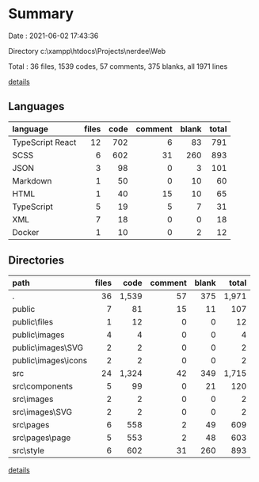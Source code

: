 # Summary

Date : 2021-06-02 17:43:36

Directory c:\xampp\htdocs\Projects\nerdee\Web

Total : 36 files,  1539 codes, 57 comments, 375 blanks, all 1971 lines

[details](details.md)

## Languages
| language | files | code | comment | blank | total |
| :--- | ---: | ---: | ---: | ---: | ---: |
| TypeScript React | 12 | 702 | 6 | 83 | 791 |
| SCSS | 6 | 602 | 31 | 260 | 893 |
| JSON | 3 | 98 | 0 | 3 | 101 |
| Markdown | 1 | 50 | 0 | 10 | 60 |
| HTML | 1 | 40 | 15 | 10 | 65 |
| TypeScript | 5 | 19 | 5 | 7 | 31 |
| XML | 7 | 18 | 0 | 0 | 18 |
| Docker | 1 | 10 | 0 | 2 | 12 |

## Directories
| path | files | code | comment | blank | total |
| :--- | ---: | ---: | ---: | ---: | ---: |
| . | 36 | 1,539 | 57 | 375 | 1,971 |
| public | 7 | 81 | 15 | 11 | 107 |
| public\files | 1 | 12 | 0 | 0 | 12 |
| public\images | 4 | 4 | 0 | 0 | 4 |
| public\images\SVG | 2 | 2 | 0 | 0 | 2 |
| public\images\icons | 2 | 2 | 0 | 0 | 2 |
| src | 24 | 1,324 | 42 | 349 | 1,715 |
| src\components | 5 | 99 | 0 | 21 | 120 |
| src\images | 2 | 2 | 0 | 0 | 2 |
| src\images\SVG | 2 | 2 | 0 | 0 | 2 |
| src\pages | 6 | 558 | 2 | 49 | 609 |
| src\pages\page | 5 | 553 | 2 | 48 | 603 |
| src\style | 6 | 602 | 31 | 260 | 893 |

[details](details.md)